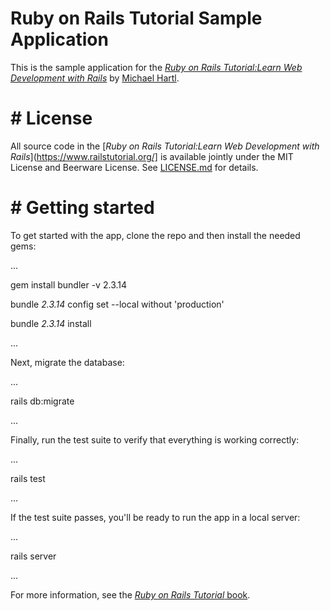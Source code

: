 # Ruby on Rails Tutorial Sample Application

This is the sample application for the
[*Ruby on Rails Tutorial:Learn Web Development with Rails*](https://www.railstutorial.org/) by [Michael Hartl](https://www.michaelhartl.com/).


# # License


All source code in the
[*Ruby on Rails Tutorial:Learn Web Development with Rails*](https://www.railstutorial.org/] is available jointly under the MIT License and Beerware License.
See
[LICENSE.md](LICENSE.md) for details.


# # Getting started


To get started with the app, clone the repo and then install the needed gems:

...

gem install bundler -v 2.3.14

bundle _2.3.14_ config set --local without 'production'

bundle _2.3.14_ install

...

Next, migrate the database:

...

rails db:migrate

...

Finally, run the test suite to verify that everything is working correctly:

...

rails test

...

If the test suite passes, you'll be ready to run the app in a local server:

...

rails server

...



For more information, see the
[*Ruby on Rails Tutorial* book](https://www.railstutorial.org/book).